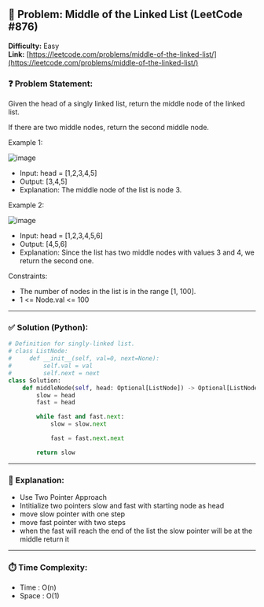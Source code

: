 
## 🧠 Problem: Middle of the Linked List (LeetCode #876)
**Difficulty:** Easy  
**Link:** [https://leetcode.com/problems/middle-of-the-linked-list/](https://leetcode.com/problems/middle-of-the-linked-list/)


### ❓ Problem Statement:
Given the head of a singly linked list, return the middle node of the linked list.

If there are two middle nodes, return the second middle node.

 
Example 1:

![image](https://github.com/user-attachments/assets/d27b0505-fc91-45bc-b3d5-d806be38c946)

- Input: head = [1,2,3,4,5]
- Output: [3,4,5]
- Explanation: The middle node of the list is node 3.

Example 2:

![image](https://github.com/user-attachments/assets/e4ad1e1a-9635-48c7-a686-422258159df4)

- Input: head = [1,2,3,4,5,6]
- Output: [4,5,6]
- Explanation: Since the list has two middle nodes with values 3 and 4, we return the second one.
 

Constraints:

- The number of nodes in the list is in the range [1, 100].
- 1 <= Node.val <= 100

---

### ✅ Solution (Python):
```python
# Definition for singly-linked list.
# class ListNode:
#     def __init__(self, val=0, next=None):
#         self.val = val
#         self.next = next
class Solution:
    def middleNode(self, head: Optional[ListNode]) -> Optional[ListNode]:
        slow = head
        fast = head

        while fast and fast.next:
            slow = slow.next

            fast = fast.next.next

        return slow
```

---

### 🧠 Explanation:

- Use Two Pointer Approach
- Intitialize two pointers slow and fast with starting node as head
- move slow pointer with one step
- move fast pointer with two steps
- when the fast will reach the end of the list the slow pointer will be at the middle return it

---

### ⏱️ Time Complexity:

- Time : O(n)
- Space : O(1)
